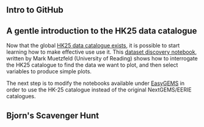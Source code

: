 ## Intro to GitHub


## A gentle introduction to the HK25 data catalogue

Now that the global [HK25 data catalogue exists](https://github.com/digital-earths-global-hackathon/catalog), it is possible to start learning how to make effective use use it.
This [dataset discovery notebook](https://github.com/digital-earths-global-hackathon/hk25-teams/blob/main/hk25-UKnode/online/intake_demo_UM_DYAMOND3_sims.ipynb), written by Mark Muetzfeld (University of Reading) shows how to interrogate the HK25 catalogue to find the data we want to plot, and then select variables to produce simple plots.

The next step is to modify the notebooks available under [EasyGEMS](https://easy.gems.dkrz.de/DYAMOND/NextGEMS/joint_hackathon.html#nextgems-eerie-hackathon) in order to use the HK-25 catalogue instead of the original NextGEMS/EERIE catalogues.

## Bjorn's Scavenger Hunt
